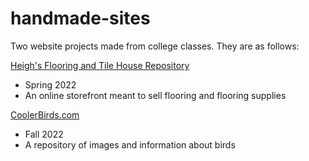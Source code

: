 # handmade-sites
Two website projects made from college classes. They are as follows:

<ins>Heigh's Flooring and Tile House Repository</ins>
- Spring 2022
- An online storefront meant to sell flooring and flooring supplies

<ins>CoolerBirds.com</ins>
- Fall 2022
- A repository of images and information about birds
